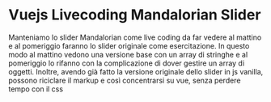 # Vuejs Livecoding Mandalorian Slider

Manteniamo lo slider Mandalorian come live coding da far vedere al mattino e al pomeriggio faranno lo slider originale come esercitazione. In questo modo al mattino vedono una versione base con un array di stringhe e al pomeriggio lo rifanno con la complicazione di dover gestire un array di oggetti.
Inoltre, avendo già fatto la versione originale dello slider in js vanilla, possono riciclare il markup e così concentrarsi su vue, senza perdere tempo con il css
